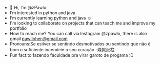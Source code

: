 - 👋 Hi, I’m @zPawlo
-  I’m interested in python and java
-  I’m currently learning python and java ☺
-  I'm looking to collaborate on projects that can teach me and improve my portfolio
-  How to reach me? You can call via Instagram @zpawlo, there is also gmail pawllohen@gmail.com
-  Pronouns:⁠Se estiver se sentindo desmotivados ou sentindo que não é bom o suficiente incendeie  o seu coração -煉獄炎柱
-  Fun fact:to fazendo faculdade pra virar garoto de progama :D

<!---
zPawlo/zPawlo is a ✨ special ✨ repository because its `README.md` (this file) appears on your GitHub profile.
You can click the Preview link to take a look at your changes.
--->
